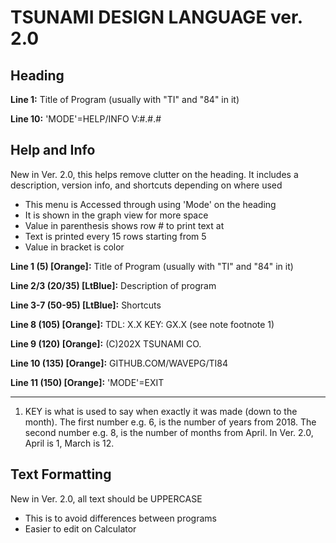 TSUNAMI DESIGN LANGUAGE ver. 2.0
==

Heading
---

**Line 1:** Title of Program (usually with "TI" and "84" in it)

**Line 10:** 'MODE'=HELP/INFO   V:#.#.#


Help and Info
---
New in Ver. 2.0, this helps remove clutter on the heading.
It includes a description, version info, and shortcuts depending on where used
- This menu is Accessed through using 'Mode' on the heading
- It is shown in the graph view for more space
- Value in parenthesis shows row # to print text at
- Text is printed every 15 rows starting from 5
- Value in bracket is color

**Line 1 (5) [Orange]:** Title of Program (usually with "TI" and "84" in it)

**Line 2/3 (20/35) [LtBlue]:** Description of program

**Line 3-7 (50-95) [LtBlue]:** Shortcuts

**Line 8 (105) [Orange]:** TDL: X.X KEY: GX.X (see note footnote 1)

**Line 9 (120) [Orange]:** (C)202X TSUNAMI CO.

**Line 10 (135) [Orange]:** GITHUB.COM/WAVEPG/TI84

**Line 11 (150) [Orange]:** 'MODE'=EXIT
____
1. KEY is what is used to say when exactly it was made (down to the month).
   The first number e.g. 6, is the number of years from 2018.
   The second number e.g. 8, is the number of months from April.
   In Ver. 2.0, April is 1, March is 12.


Text Formatting
---
New in Ver. 2.0, all text should be UPPERCASE
- This is to avoid differences between programs
- Easier to edit on Calculator
